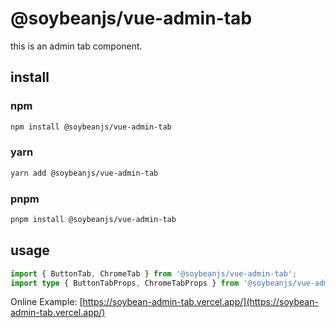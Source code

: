 # @soybeanjs/vue-admin-tab

this is an admin tab component.

## install

### npm

```bash
npm install @soybeanjs/vue-admin-tab
```

### yarn

```bash
yarn add @soybeanjs/vue-admin-tab
```

### pnpm

```bash
pnpm install @soybeanjs/vue-admin-tab
```

## usage

```typescript
import { ButtonTab, ChromeTab } from '@soybeanjs/vue-admin-tab';
import type { ButtonTabProps, ChromeTabProps } from '@soybeanjs/vue-admin-tab';
```

Online Example: [https://soybean-admin-tab.vercel.app/](https://soybean-admin-tab.vercel.app/)
